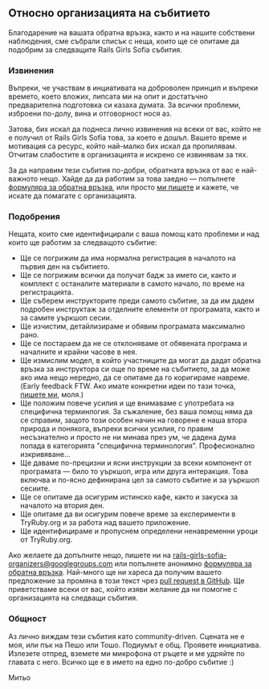 ## Относно организацията на събитието

Благодарение на вашата обратна връзка, както и на нашите собствени наблюдения, сме събрали списък с неща, които ще се опитаме да подобрим за следващите Rails Girls Sofia събития.

### Извинения

Въпреки, че участвам в инциативата на доброволен принцип и въпреки времето, което вложих, липсата ми на опит и достатъчно предварителна подготовка си казаха думата. За всички проблеми, изброени по-долу, вина и отговорност нося аз.

Затова, бих искал да поднеса лично извинения на всеки от вас, който не е получил от Rails Girls Sofia това, за което е дошъл. Вашето време и мотивация са ресурс, който най-малко бих искал да пропилявам. Отчитам слабостите в организацията и искрено се извинявам за тях.

За да направим тези събития по-добри, обратната връзка от вас е най-важното нещо. Хайде да да работим за това заедно — попълнете [формуляра за обратна връзка](https://docs.google.com/a/ddimitrov.name/forms/d/12diNi5-H6MPfzjg6UE5yZaR0ozcpFmAjM66B89wXdlU/viewform), или просто [ми пишете](mailto:rails-girls-sofia-organizers@googlegroups.com) и кажете, че искате да помагате с организацията.

### Подобрения

Нещата, които сме идентифицирали с ваша помощ като проблеми и над които ще работим за следващото събитие:

* Ще се погрижим да има нормална регистрация в началото на първия ден на събитието.
* Ще се погрижим всички да получат бадж за името си, както и комплект с останалите материали в самото начало, по време на регистрацията.
* Ще съберем инструкторите преди самото събитие, за да им дадем подробен инструктаж за отделните елементи от програмата, както и за самите уъркшоп сесии.
* Ще изчистим, детайлизираме и обявим програмата максимално рано.
* Ще се постараем да не се отклоняваме от обявената програма и началните и крайни часове в нея.
* Ще измислим модел, в който участниците да могат да дадат обратна връзка за инструктора си още по време на събитието, за да може ако има нещо нередно, да се опитаме да го коригираме навреме. (Early feedback FTW. Ако имате конкретни идеи по тази точка, [пишете ми](mailto:rails-girls-sofia-organizers@googlegroups.com), моля.)
* Ще положим повече усилия и ще внимаваме с употребата на специфична терминлогия. За съжаление, без ваша помощ няма да се справим, защото този особен начин на говорене е наша втора природа и понякога, въпреки всички усилия, го правим несъзнателно и просто не ни минава през ум, че дадена дума попада в категорията "специфична терминология". Професионално изкривяване…
* Ще даваме по-прецизни и ясни инструкции за всеки компонент от програмата — било то уъркшоп, игра или друга интеракция. Това включва и по-ясно дефинирана цел за самото събитие и за уъркшоп сесиите.
* Ще се опитаме да осигурим истинско кафе, както и закуска за началото на втория ден.
* Ще опитаме да ви осигурим повече време за експерименти в TryRuby.org и за работа над вашето приложение.
* Ще идентифицираме и пропуснем определени ненавременни уроци от TryRuby.org.

Ако желаете да допълните нещо, пишете ни на [rails-girls-sofia-organizers@googlegroups.com](mailto:rails-girls-sofia-organizers@googlegroups.com) или попълнете анонимно [формуляра за обратна връзка](https://docs.google.com/a/ddimitrov.name/forms/d/12diNi5-H6MPfzjg6UE5yZaR0ozcpFmAjM66B89wXdlU/viewform). Най-много ще ни хареса да получим вашето предложение за промяна в този текст чрез [pull request в GitHub](https://help.github.com/articles/using-pull-requests). Ще приветстваме всеки от вас, който изяви желание да ни помогне с организацията на следващи събития.

### Общност

Аз лично виждам тези събития като community-driven. Сцената не е моя, или пък на Пешо или Тошо. Подиумът е общ. Проявете инициатива. Излезете отпред, вземете ми микрофона от ръцете и ме удряйте по главата с него. Всичко ще е в името на едно по-добро събитие :)

Митьо
